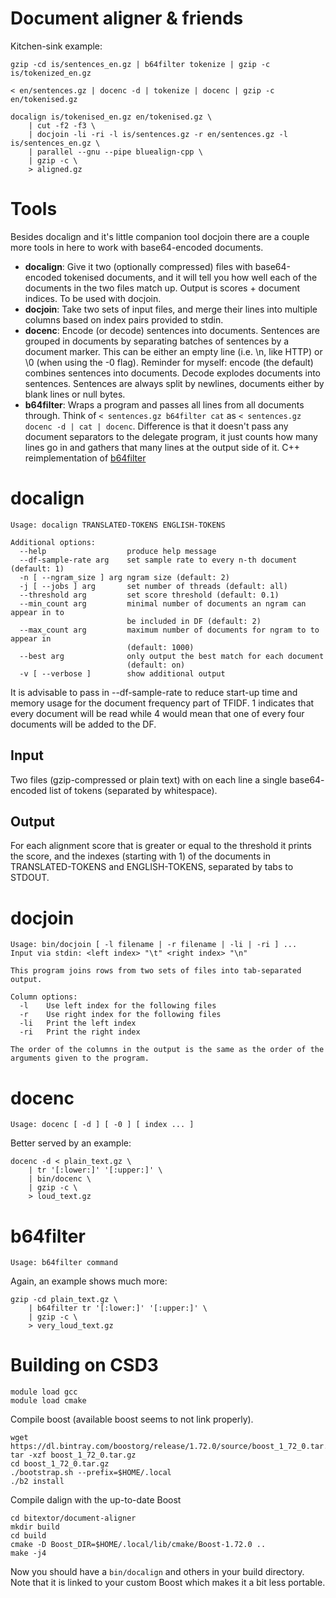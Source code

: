 # Document aligner & friends

Kitchen-sink example:
```
gzip -cd is/sentences_en.gz | b64filter tokenize | gzip -c is/tokenized_en.gz

< en/sentences.gz | docenc -d | tokenize | docenc | gzip -c en/tokenised.gz

docalign is/tokenised_en.gz en/tokenised.gz \
    | cut -f2 -f3 \
    | docjoin -li -ri -l is/sentences.gz -r en/sentences.gz -l is/sentences_en.gz \
    | parallel --gnu --pipe bluealign-cpp \
    | gzip -c \
    > aligned.gz
```

# Tools
Besides docalign and it's little companion tool docjoin there are a couple more tools in here to work with base64-encoded documents.

- **docalign**: Give it two (optionally compressed) files with base64-encoded tokenised documents, and it will tell you how well each of the documents in the two files match up. Output is scores + document indices. To be used with docjoin.
- **docjoin**: Take two sets of input files, and merge their lines into multiple columns based on index pairs provided to stdin.
- **docenc**: Encode (or decode) sentences into documents. Sentences are grouped in documents by separating batches of sentences by a document marker. This can be either an empty line (i.e. \n, like HTTP) or \0 (when using the -0 flag). Reminder for myself: encode (the default) combines sentences into documents. Decode explodes documents into sentences. Sentences are always split by newlines, documents either by blank lines or null bytes.
- **b64filter**: Wraps a program and passes all lines from all documents through. Think of `< sentences.gz b64filter cat` as `< sentences.gz docenc -d | cat | docenc`. Difference is that it doesn't pass any document separators to the delegate program, it just counts how many lines go in and gathers that many lines at the output side of it. C++ reimplementation of [b64filter](https://github.com/paracrawl/b64filter)

# docalign
```
Usage: docalign TRANSLATED-TOKENS ENGLISH-TOKENS

Additional options:
  --help                  produce help message
  --df-sample-rate arg    set sample rate to every n-th document (default: 1)
  -n [ --ngram_size ] arg ngram size (default: 2)
  -j [ --jobs ] arg       set number of threads (default: all)
  --threshold arg         set score threshold (default: 0.1)
  --min_count arg         minimal number of documents an ngram can appear in to
                          be included in DF (default: 2)
  --max_count arg         maximum number of documents for ngram to to appear in
                          (default: 1000)
  --best arg              only output the best match for each document
                          (default: on)
  -v [ --verbose ]        show additional output
```

It is advisable to pass in --df-sample-rate to reduce start-up time and memory
usage for the document frequency part of TFIDF. 1 indicates that every document
will be read while 4 would mean that one of every four documents will be added
to the DF.

## Input
Two files (gzip-compressed or plain text) with on each line a single base64-
encoded list of tokens (separated by whitespace).

## Output
For each alignment score that is greater or equal to the threshold it prints the
score, and the indexes (starting with 1) of the documents in TRANSLATED-TOKENS
and ENGLISH-TOKENS, separated by tabs to STDOUT.

# docjoin
```
Usage: bin/docjoin [ -l filename | -r filename | -li | -ri ] ...
Input via stdin: <left index> "\t" <right index> "\n"

This program joins rows from two sets of files into tab-separated output.

Column options:
  -l    Use left index for the following files
  -r    Use right index for the following files
  -li   Print the left index
  -ri   Print the right index

The order of the columns in the output is the same as the order of the
arguments given to the program.
```

# docenc
```
Usage: docenc [ -d ] [ -0 ] [ index ... ]
```

Better served by an example:
```
docenc -d < plain_text.gz \
	| tr '[:lower:]' '[:upper:]' \
	| bin/docenc \
	| gzip -c \
	> loud_text.gz
```

# b64filter
```
Usage: b64filter command
```

Again, an example shows much more:
```
gzip -cd plain_text.gz \
	| b64filter tr '[:lower:]' '[:upper:]' \
	| gzip -c \
	> very_loud_text.gz
```

# Building on CSD3
```
module load gcc
module load cmake
```

Compile boost (available boost seems to not link properly).
```
wget https://dl.bintray.com/boostorg/release/1.72.0/source/boost_1_72_0.tar.gz
tar -xzf boost_1_72_0.tar.gz
cd boost_1_72_0.tar.gz
./bootstrap.sh --prefix=$HOME/.local
./b2 install
```

Compile dalign with the up-to-date Boost
```
cd bitextor/document-aligner
mkdir build
cd build
cmake -D Boost_DIR=$HOME/.local/lib/cmake/Boost-1.72.0 ..
make -j4
```

Now you should have a `bin/docalign` and others in your build directory. Note that it is
linked to your custom Boost which makes it a bit less portable.
